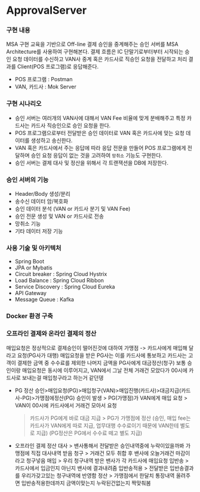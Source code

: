 # ApprovalServer

### 구현 내용
MSA 구현 교육을 기반으로 Off-line 결제 승인을 중계해주는 승인 서버를 MSA Architecture를 사용하여 구현해본다.
결제 흐름은 IC 단말기로부터부터 시작되는 승인 요청 데이터를 수신하고 VAN사 중계 혹은 카드사로 직승인 요청을 전달하고 처리 결과를 Client(POS 프로그램)로 응답해준다.
  - POS 프로그램 : Postman
  - VAN, 카드사 : Mok Server

### 구현 시나리오
  - 승인 서버는 여러개의 VAN사에 대해서 VAN Fee 비율에 맞게 분배해주고 특정 카드사는 카드사 직승인으로 승인 요청을 한다.
  - POS 프로그램으로부터 전달받은 승인 데이터로 VAN 혹은 카드사에 맞는 요청 데이터를 생성하고 송신한다.
  - VAN 혹은 카드사에서 주는 응답에 따라 응답 전문을 만들어 POS 프로그램에게 전달하며 승인 요청 응답이 없는 것을 고려하여 `망취소` 기능도 구현한다.
  - 승인 서버는 결제 대사 및 정산을 위해서 각 트랜잭션을 DB에 저장한다.

### 승인 서버의 기능
  - Header/Body 생성/분리
  - 송수신 데이터 암/복호화
  - 승인 데이터 분석 (VAN or 카드사 분기 및 VAN Fee)
  - 승인 전문 생성 및 VAN or 카드사로 전송
  - 망취소 기능
  - 기타 데이터 저장 기능

### 사용 기술 및 아키텍처
  - Spring Boot
  - JPA or Mybatis
  - Circuit breaker : Spring Cloud Hystrix
  - Load Balance : Spring Cloud Ribbon
  - Service Discovery : Spring Cloud Eureka
  - API Gateway
  - Message Queue : Kafka

### Docker 환경 구축



### 오프라인 결제와 온라인 결제의 정산
매입요청은 정상적으로 결제승인이 떨어진것에 대하여 가맹점 -> 카드사에게 매입해 달라고 요청(PG사가 대행)
매입요청을 받은 PG사는 이를 카드사에 통보하고 카드사는 고객이 결제한 금액 중 수수료를 제외한 나머지 금액을 PG사에게 대금정산(청구)
보통 승인이랑 매입요청은 동시에 이루어지고,
VAN에서 그날 전체 거래건 모았다가 00시에 카드사로 보내는걸
매입청구라고 하는거 같던뎅

* PG 정산
  승인>매입요청(PG)>매입청구(VAN)>매입진행(카드사)>대금지급(카드사-PG)>가맹점에정산(PG)
  승인이 발생 > PG(가맹점)가 VAN에게 매입 요청 > VAN이 00시에 카드사에서 거래건 모아서 요청
  > 카드사가 PG에게 바로 대금 지급 > PG가 가맹점에 정산
  (승인, 매입 fee는 카드사가 VAN에게 따로 지급, 업무대행 수수료이기 때문에 VAN한테 별도로 지급)
  (PG정산은 PG에서 수수료 떼고 별도 지급)


* 오프라인 결제 정산
대사 > 밴사통해서 전달받은 승인내역중에 누락이있을까봐 가맹점에 직접 대사내역 받음
청구 > 거래건 모두 취합 후 밴사에 오늘거래건 마감이라고 청구넣음
매입 > 우리 청구내역 받은 밴사가 각 카드사에 매입요청
입반송 > 카드사에서 입금인지 아닌지 밴사에 결과내려줌
입반송적용 > 전달받은 입반송결과를 우리가갖고있는 청구내역에 반영함
정산 > 가맹점에서 한달치 통장내역 올려주면 입반송적용한데까지 금액이맞는지 누락된건없는지 짝맞춰봄
